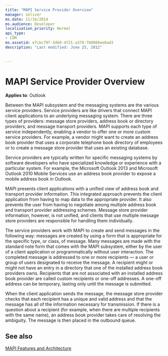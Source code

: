 ```yaml
---
title: "MAPI Service Provider Overview"
manager: soliver
ms.date: 11/16/2014
ms.audience: Developer
localization_priority: Normal
api_type:
- COM
ms.assetid: e7cbc79f-3d60-4f21-a378-7b0088ee8ad3
description: "Last modified: June 25, 2012"
 
 
---
```


# MAPI Service Provider Overview

  
  
**Applies to**: Outlook 
  
Between the MAPI subsystem and the messaging systems are the various service providers. Service providers are like drivers that connect MAPI client applications to an underlying messaging system. There are three types of providers: message store providers, address book or directory providers, and message transport providers. MAPI supports each type of service independently, enabling a vendor to offer one or more custom service providers. For example, a vendor might want to create an address book provider that uses a corporate telephone book directory of employees or to create a message store provider that uses an existing database.
  
Service providers are typically written for specific messaging systems by software developers who have specialized knowledge or experience with a particular system. For example, the Microsoft Outlook 2013 and Microsoft Outlook 2010 Mobile Services use an address book provider to expose a mobile address book in Outlook. 
  
MAPI presents client applications with a unified view of address book and transport provider information. This integrated approach prevents the client application from having to map data to the appropriate provider. It also prevents the user from having to negotiate among multiple address book and transport provider addressing schemes. Message store provider information, however, is not unified, and clients that use multiple message store providers are responsible for handling them individually.
  
The service providers work with MAPI to create and send messages in the following way: messages are created by using a form that is appropriate for the specific type, or class, of message. Many messages are made with the standard note form that comes with the MAPI subsystem, either by the user of a client application or programmatically without user interaction. The completed message is addressed to one or more recipients — a user or group of users designated to receive the message. A recipient might or might not have an entry in a directory that one of the installed address book providers owns. Recipients that are not associated with an installed address book provider are called custom recipients or one-off addresses. A one-off address can be temporary, lasting only until the message is submitted. 
  
When the client application sends the message, the message store provider checks that each recipient has a unique and valid address and that the message has all of the information necessary for transmission. If there is a question about a recipient (for example, when there are multiple recipients with the same name), an address book provider takes care of resolving the ambiguity. The message is then placed in the outbound queue. 
  
## See also



[MAPI Features and Architecture](mapi-features-and-architecture.md)

